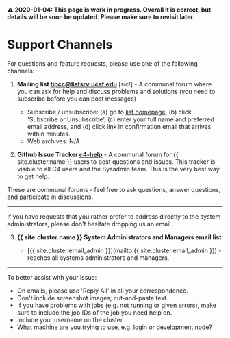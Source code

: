 <div class="alert alert-warning" role="alert" style="margin-top: 3ex">
<strong><span>⚠️</span> 2020-01-04: This page is work in progress.  Overall it is correct, but details will be soon be updated.  Please make sure to revisit later.</strong>
</div>


# Support Channels

For questions and feature requests, please use one of the following channels:

1. **Mailing list [tipcc@listsrv.ucsf.edu](https://listsrv.ucsf.edu/cgi-bin/wa?A0=tipcc)** [sic!] - A communal forum where you can ask for help and discuss problems and solutions (you need to subscribe before you can post messages)

   - Subscribe / unsubscribe: (a) go to [list homepage](https://listsrv.ucsf.edu/cgi-bin/wa?A0=tipcc), (b) click 'Subscribe or Unsubscribe', (c) enter your full name and preferred email address, and (d) click link in confirmation email that arrives within minutes.
   - Web archives: N/A <!-- [list homepage](https://listsrv.ucsf.edu/cgi-bin/wa?A0=tipcc) (only visible to subscribed list members). -->

2. **Github Issue Tracker [c4-help](https://github.com/UCSF-CBI/c4-help/issues)** - A communal forum for {{ site.cluster.name }} users to post questions and issues. This tracker is visible to all C4 users and the Sysadmin team. This is the very best way to get help.

<!--  - Join: (a) go to [signup page](https://join.slack.com/t/ucsf-wynton/signup), and (b) enter your UCSF(\*) email address. (\*) If you don't have an email address that ends with ucsf.edu, or it for other reasons does not work, [let us know]({{ '/about/contact.html' | relative_url }}) and we will send you an invite to your preferred email address. -->

These are communal forums - feel free to ask questions, answer questions, and participate in discussions.

---

If you have requests that you rather prefer to address directly to the system administrators, please don't hesitate dropping us an email.

3. **{{ site.cluster.name }} System Administrators and Managers email list**

    - [{{ site.cluster.email_admin }}](mailto:{{ site.cluster.email_admin }}) - reaches all systems administrators and managers.

---

To better assist with your issue:

  * On emails, please use 'Reply All' in all your correspondence.
  * Don't include screenshot images; cut-and-paste text.
  * If you have problems with jobs (e.g. not running or given errors), make sure to include the job IDs of the job you need help on.
  * Include your username on the cluster.
  * What machine are you trying to use, e.g. login or development node?
